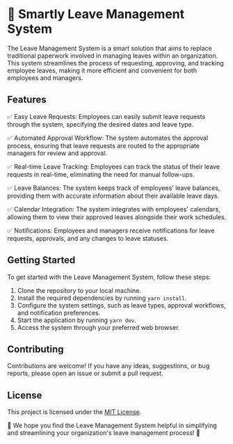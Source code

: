 # 🌿  Smartly Leave Management System

The Leave Management System is a smart solution that aims to replace traditional paperwork involved in managing leaves within an organization. This system streamlines the process of requesting, approving, and tracking employee leaves, making it more efficient and convenient for both employees and managers.

## Features

✅ Easy Leave Requests: Employees can easily submit leave requests through the system, specifying the desired dates and leave type.

✅ Automated Approval Workflow: The system automates the approval process, ensuring that leave requests are routed to the appropriate managers for review and approval.

✅ Real-time Leave Tracking: Employees can track the status of their leave requests in real-time, eliminating the need for manual follow-ups.

✅ Leave Balances: The system keeps track of employees' leave balances, providing them with accurate information about their available leave days.

✅ Calendar Integration: The system integrates with employees' calendars, allowing them to view their approved leaves alongside their work schedules.

✅ Notifications: Employees and managers receive notifications for leave requests, approvals, and any changes to leave statuses.

## Getting Started

To get started with the Leave Management System, follow these steps:

1. Clone the repository to your local machine.
2. Install the required dependencies by running `yarn install`.
3. Configure the system settings, such as leave types, approval workflows, and notification preferences.
4. Start the application by running `yarn dev`.
5. Access the system through your preferred web browser.

## Contributing

Contributions are welcome! If you have any ideas, suggestions, or bug reports, please open an issue or submit a pull request.

## License

This project is licensed under the [MIT License](LICENSE).

🌟 We hope you find the Leave Management System helpful in simplifying and streamlining your organization's leave management process! 🌟
